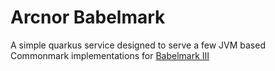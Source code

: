 # Arcnor Babelmark

A simple quarkus service designed to serve a few JVM based Commonmark implementations for [Babelmark III](https://babelmark.github.io/)
